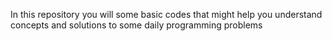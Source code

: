 In this repository you will some basic codes that might help you understand concepts and solutions to some daily programming problems
